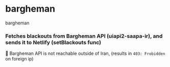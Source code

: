 # bargheman
bargheman

### Fetches blackouts from Bargheman API (uiapi2-saapa-ir), and sends it to Netlify (setBlackouts func)

🚦 Bargheman API is not reachable outside of Iran, (results in `403: Frobidden` on foreign ip)
